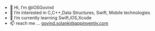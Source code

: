 - 👋 Hi, I’m @iOSGovind
- 👀 I’m interested in C,C++,Data Structures, Swift, Mobile technologies
- 🌱 I’m currently learning Swift,iOS,Xcode
- 📫 reach me ... govind.solanki@appinventiv.com

<!---
iosGovind/iosGovind is a ✨ special ✨ repository because its `README.md` (this file) appears on your GitHub profile.
You can click the Preview link to take a look at your changes.
--->
